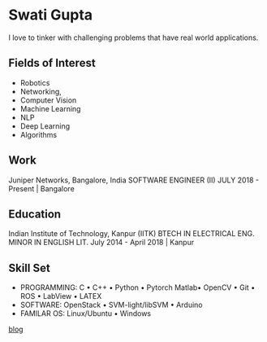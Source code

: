 # Swati Gupta
I love to tinker with challenging problems that have real world applications. 

## Fields of Interest
- Robotics 
- Networking, 
- Computer Vision
- Machine Learning 
- NLP
- Deep Learning
- Algorithms

## Work
Juniper Networks, Bangalore, India
SOFTWARE ENGINEER (II)
JULY 2018 - Present | Bangalore

## Education
Indian Institute of Technology, Kanpur (IITK)
BTECH IN ELECTRICAL ENG. MINOR IN ENGLISH LIT.
July 2014 - April 2018 | Kanpur

## Skill Set
- PROGRAMMING: 
C • C++ • Python • Pytorch Matlab• OpenCV • Git • ROS • LabView • LATEX
- SOFTWARE: 
OpenStack • SVM-light/libSVM • Arduino 
- FAMILAR OS: 
Linux/Ubuntu • Windows

[blog](blog_home.html)
